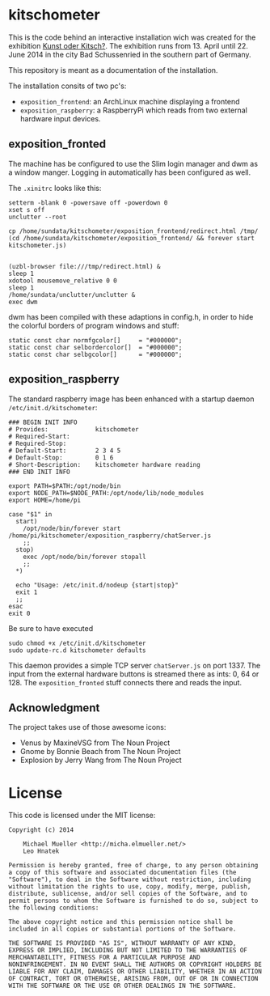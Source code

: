# kitschometer

This is the code behind an interactive installation wich was created for
the exhibition [Kunst oder
Kitsch?](http://www.kloster-schussenried.de/kloster/klostermuseum/wie-huebsch-how-nice-che-bello/).
The exhibition runs from 13. April until 22. June 2014 in the city Bad
Schussenried in the southern part of Germany.

This repository is meant as a documentation of the installation.

The installation consits of two pc's: 
 * `exposition_frontend`: an ArchLinux machine displaying a frontend
 * `exposition_raspberry`: a RaspberryPi which reads from two external
   hardware input devices.


## exposition_fronted

The machine has be configured to use the Slim login manager and dwm as a
window manger. Logging in automatically has been configured as well.

The `.xinitrc` looks like this:

	setterm -blank 0 -powersave off -powerdown 0
	xset s off
	unclutter --root

	cp /home/sundata/kitschometer/exposition_frontend/redirect.html /tmp/
	(cd /home/sundata/kitschometer/exposition_frontend/ && forever start kitschometer.js)


	(uzbl-browser file:///tmp/redirect.html) & 
	sleep 1
	xdotool mousemove_relative 0 0
	sleep 1
	/home/sundata/unclutter/unclutter &
	exec dwm

dwm has been compiled with these adaptions in config.h, in order to hide
the colorful borders of program windows and stuff:

	static const char normfgcolor[]     = "#000000";
	static const char selbordercolor[]  = "#000000";
	static const char selbgcolor[]      = "#000000";


## exposition_raspberry

The standard raspberry image has been enhanced with a startup daemon
`/etc/init.d/kitschometer`:

	### BEGIN INIT INFO
	# Provides:             kitschometer
	# Required-Start:
	# Required-Stop:
	# Default-Start:        2 3 4 5
	# Default-Stop:         0 1 6
	# Short-Description:    kitschometer hardware reading
	### END INIT INFO

	export PATH=$PATH:/opt/node/bin
	export NODE_PATH=$NODE_PATH:/opt/node/lib/node_modules
	export HOME=/home/pi

	case "$1" in
	  start)
	    /opt/node/bin/forever start /home/pi/kitschometer/exposition_raspberry/chatServer.js
	    ;;
	  stop)
	    exec /opt/node/bin/forever stopall
	    ;;
	  *)

	  echo "Usage: /etc/init.d/nodeup {start|stop}"
	  exit 1
	  ;;
	esac
	exit 0

Be sure to have executed

	sudo chmod +x /etc/init.d/kitschometer
	sudo update-rc.d kitschometer defaults

This daemon provides a simple TCP server `chatServer.js` on port 1337. The
input from the external hardware buttons is streamed there as ints: 0, 64
or 128.
The `exposition_fronted` stuff connects there and reads the input.


## Acknowledgment

The project takes use of those awesome icons:

 * Venus by MaxineVSG from The Noun Project 
 * Gnome by Bonnie Beach from The Noun Project
 * Explosion by Jerry Wang from The Noun Project


# License

This code is licensed under the MIT license:

	Copyright (c) 2014

		Michael Mueller <http://micha.elmueller.net/>
		Leo Hnatek 

	Permission is hereby granted, free of charge, to any person obtaining
	a copy of this software and associated documentation files (the
	"Software"), to deal in the Software without restriction, including
	without limitation the rights to use, copy, modify, merge, publish,
	distribute, sublicense, and/or sell copies of the Software, and to
	permit persons to whom the Software is furnished to do so, subject to
	the following conditions:

	The above copyright notice and this permission notice shall be
	included in all copies or substantial portions of the Software.

	THE SOFTWARE IS PROVIDED "AS IS", WITHOUT WARRANTY OF ANY KIND,
	EXPRESS OR IMPLIED, INCLUDING BUT NOT LIMITED TO THE WARRANTIES OF
	MERCHANTABILITY, FITNESS FOR A PARTICULAR PURPOSE AND
	NONINFRINGEMENT. IN NO EVENT SHALL THE AUTHORS OR COPYRIGHT HOLDERS BE
	LIABLE FOR ANY CLAIM, DAMAGES OR OTHER LIABILITY, WHETHER IN AN ACTION
	OF CONTRACT, TORT OR OTHERWISE, ARISING FROM, OUT OF OR IN CONNECTION
	WITH THE SOFTWARE OR THE USE OR OTHER DEALINGS IN THE SOFTWARE.
